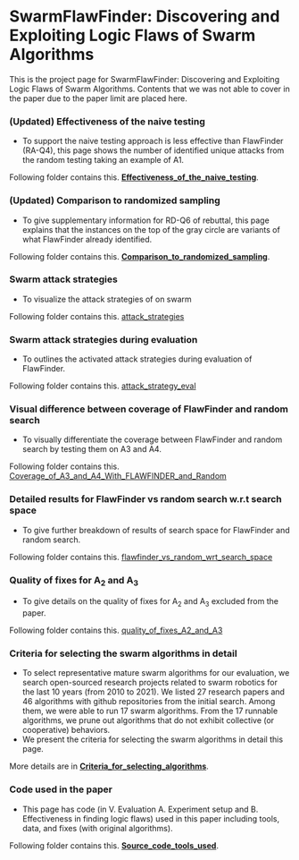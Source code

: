 # SwarmFlawFinder: Discovering and Exploiting Logic Flaws of Swarm Algorithms


This is the project page for SwarmFlawFinder: Discovering and Exploiting Logic Flaws of Swarm Algorithms. Contents that we was not able to cover in the paper due to the paper limit are placed here.

### (Updated) Effectiveness of the naive testing

- To support the naive testing approach is less effective than FlawFinder (RA-Q4), this page shows the number of identified unique attacks from the random testing taking an example of A1.

Following folder contains this. **[Effectiveness_of_the_naive_testing](https://github.com/adswarm/src/tree/main/Effectiveness_of_the_naive_testing)**.

### (Updated) Comparison to randomized sampling

- To give supplementary information for RD-Q6 of rebuttal, this page explains that the instances on the top of the gray circle are variants of what FlawFinder already identified.

Following folder contains this. **[Comparison_to_randomized_sampling](https://github.com/adswarm/src/tree/main/Comparison_to_randomized_sampling)**.

### Swarm attack strategies

- To visualize the attack strategies of on swarm

Following folder contains this. [attack_strategies](https://github.com/adswarm/src/tree/main/attack_strategies)

### Swarm attack strategies during evaluation

- To outlines the activated attack strategies during evaluation of FlawFinder.

Following folder contains this. [attack_strategy_eval](https://github.com/adswarm/src/tree/main/attack_strategy_eval)

### Visual difference between coverage of FlawFinder and random search

- To visually differentiate the coverage between FlawFinder and random search by testing them on A3 and A4.

Following folder contains this. [Coverage_of_A3_and_A4_With_FLAWFINDER_and_Random](https://github.com/adswarm/src/tree/main/Coverage_of_A3_and_A4_With_FLAWFINDER_and_Random)

### Detailed results for FlawFinder vs random search w.r.t search space

- To give further breakdown of results of search space for FlawFinder and random search.

Following folder contains this. [flawfinder_vs_random_wrt_search_space](https://github.com/adswarm/src/tree/main/flawfinder_vs_random_wrt_search_space)

### Quality of fixes for A<sub>2</sub> and A<sub>3</sub>

- To give details on the quality of fixes for A<sub>2</sub> and A<sub>3</sub> excluded from the paper.

Following folder contains this. [quality_of_fixes_A2_and_A3](https://github.com/adswarm/src/tree/main/quality_of_fixes_A2_and_A3)

### Criteria for selecting the swarm algorithms in detail

- To select representative mature swarm algorithms for our evaluation, we search open-sourced research projects related to swarm robotics for the last 10 years (from 2010 to 2021). We listed 27 research papers and 46 algorithms with github repositories from the initial search. Among them, we were able to run 17 swarm algorithms. From the 17 runnable algorithms, we prune out algorithms that do not exhibit collective (or cooperative) behaviors.
- We present the criteria for selecting the swarm algorithms in detail this page.

More details are in **[Criteria_for_selecting_algorithms](https://github.com/adswarm/src/tree/main/Criteria_for_selecting_algorithms)**.

### Code used in the paper

- This page has code (in V. Evaluation A. Experiment setup and B. Effectiveness in finding logic flaws) used in this paper including tools, data, and fixes (with original algorithms).

Following folder contains this. **[Source_code_tools_used](https://github.com/adswarm/src/tree/main/Source_code_tools_used)**.
